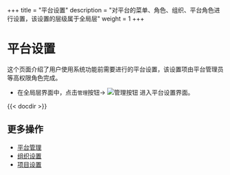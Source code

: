 +++
title = "平台设置"
description = "对平台的菜单、角色、组织、平台角色进行设置，该设置的层级属于全局层"
weight = 1
+++
# 平台设置

这个页面介绍了用户使用系统功能前需要进行的平台设置，该设置项由平台管理员等高权限角色完成。

- 在全局层界面中，点击`管理`按钮→ ![管理按钮](/docs/user-guide/system-configuration/platform/image/manage_button.png) 进入平台设置界面。

{{< docdir >}}

## 更多操作

- [平台管理](../../platform-management)
- [组织设置](..//tenant)
- [项目设置](..//project)
